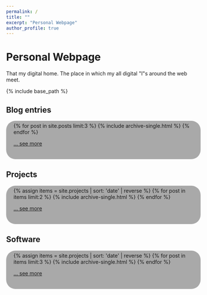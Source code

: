 ```yaml
---
permalink: /
title: ""
excerpt: "Personal Webpage"
author_profile: true
---
```


<style>
#roundedbox {
  border-radius: 25px;
  background: DarkGray;
  padding: 5px 5px 20px 20px;
  width: 100%;
}
</style>


# Personal Webpage

That my digital home. The place in which my all digital "I"s around the web meet.

{% include base_path %}

## Blog entries
<div id="roundedbox">
{% for post in site.posts limit:3 %}
  {% include archive-single.html %}
{% endfor %}

<a href="{{ base_path }}/blog" rel="permalink">... see more</a>
</div>


## Projects
<div id="roundedbox">
{% assign items = site.projects | sort: 'date' | reverse %}
{% for post in items limit:2 %}
  {% include archive-single.html %}
{% endfor %}

<a href="{{ base_path }}/projects" rel="permalink">... see more</a>
</div>


## Software
<div id="roundedbox">
{% assign items = site.projects | sort: 'date' | reverse %}
{% for post in items limit:3 %}
  {% include archive-single.html %}
{% endfor %}

<a href="{{ base_path }}/software" rel="permalink">... see more</a>
</div>
